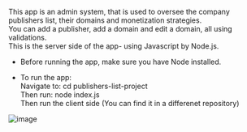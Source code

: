 This app is an admin system, that is used to oversee the company publishers list, their domains and monetization strategies.\
You can add a publisher, add a domain and edit a domain, all using validations.\
This is the server side of the app- using Javascript by Node.js.

* Before running the app, make sure you have Node installed.

* To run the app:\
Navigate to: cd publishers-list-project\
Then run: node index.js\
Then run the client side (You can find it in a differenet repository)


![image](https://github.com/user-attachments/assets/4fc3ad62-892e-4a30-b0b3-19cb5a8f2bd5)

